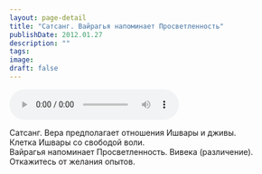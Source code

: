 ```yaml
---
layout: page-detail
title: "Сатсанг. Вайрагья напоминает Просветленность"
publishDate: 2012.01.27
description: ""
tags:
image:
draft: false
---
```


<audio title="2012.01.27 - Сатсанг. Вайрагья напоминает Просветленность.mp3" src="/upload/iblock/415/4156faebc0a13a84318badb2f1929582.mp3" controls=""></audio>

 Сатсанг. Вера предполагает отношения Ишвары и дживы.   
 Клетка Ишвары со свободой воли.  
 Вайрагья напоминает Просветленность. Вивека (различение).  
 Откажитесь от желания опытов.   

  
